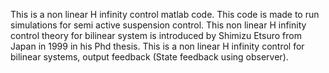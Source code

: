 This is a non linear H infinity control matlab code. This code is made to run simulations for semi active suspension control. This non linear H infinity control theory for bilinear system is introduced by Shimizu Etsuro from Japan in 1999 in his Phd thesis. 
This is a non linear H infinity control for bilinear systems, output feedback (State feedback using observer).
